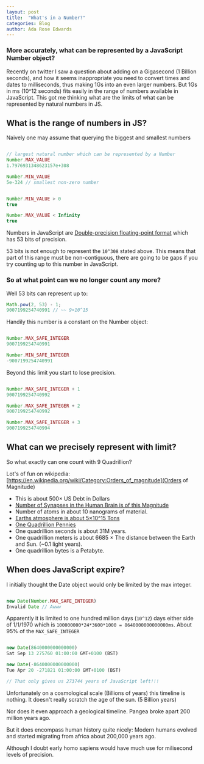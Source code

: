 ```yaml
---
layout: post
title:  "What's in a Number?"
categories: Blog
author: Ada Rose Edwards
---
```

### More accurately, what can be represented by a JavaScript Number object?

Recently on twitter I saw a question about adding on a Gigasecond (1 Billion seconds), and how it seems inappropriate you need to convert times and dates to milliseconds, thus making 1Gs into an even larger numbers. But 1Gs in ms (10^12 seconds) fits easily in the range of numbers available in JavaScript. This got me thinking what are the limits of what can be represented by natural numbers in JS.

## What is the range of numbers in JS?

Naively one may assume that querying the biggest and smallest numbers

```javascript

// largest natural number which can be represented by a Number
Number.MAX_VALUE
1.7976931348623157e+308

Number.MIN_VALUE
5e-324 // smallest non-zero number


Number.MIN_VALUE > 0
true

Number.MAX_VALUE < Infinity
true

```

Numbers in JavaScript are [Double-precision floating-point format](https://en.wikipedia.org/wiki/Double-precision_floating-point_format) which has 53 bits of precision.

53 bits is not enough to represent the `10^308` stated above.
This means that part of this range must be non-contiguous, there are going to be gaps if you try counting up to this number in JavaScript.

### So at what point can we no longer count any more?

Well 53 bits can represent up to:

```javascript
Math.pow(2, 53) - 1;
9007199254740991 // ~~ 9×10^15
```

Handily this number is a constant on the Number object:

```javascript

Number.MAX_SAFE_INTEGER
9007199254740991

Number.MIN_SAFE_INTEGER
-9007199254740991

```

Beyond this limit you start to lose precision.

```javascript

Number.MAX_SAFE_INTEGER + 1
9007199254740992

Number.MAX_SAFE_INTEGER + 2
9007199254740992

Number.MAX_SAFE_INTEGER + 3
9007199254740994

```

## What can we precisely represent with limit?

So what exactly can one count with 9 Quadrillion?

Lot's of fun on wikipedia: [https://en.wikipedia.org/wiki/Category:Orders_of_magnitude](Orders of Magnitude)

* This is about 500× US Debt in Dollars
* [Number of Synapses in the Human Brain is of this Magnitude](https://en.wikipedia.org/wiki/Orders_of_magnitude_\(numbers\)#1015)
* Number of atoms in about 10 nanograms of material.
* [Earths atmosphere is about 5×10^15 Tons](https://en.wikipedia.org/wiki/Orders_of_magnitude_/\(mass\)#1012_to_1017_kg)
* [One Quadrillion Pennies](http://www.kokogiak.com/megapenny/seventeen.asp)
* One quadrillion seconds is about 31M years.
* One quadrillion meters is about 6685 × The distance between the Earth and Sun. (~0.1 light years).
* One quadrillion bytes is a Petabyte.

## When does JavaScript expire?

I initially thought the Date object would only be limited by the max integer.

```javascript

new Date(Number.MAX_SAFE_INTEGER)
Invalid Date // Awww

```

Apparently it is limited to one hundred million days (`10^12`) days either side of 1/1/1970 which is `100000000*24*3600*1000 = 8640000000000000ms`. About 95% of the `MAX_SAFE_INTEGER`

```javascript

new Date(8640000000000000)
Sat Sep 13 275760 01:00:00 GMT+0100 (BST)

new Date(-8640000000000000)
Tue Apr 20 -271821 01:00:00 GMT+0100 (BST)

// That only gives us 273744 years of JavaScript left!!!

```

Unfortunately on a cosmological scale (Billions of years) this timeline is nothing. It doesn't really scratch the age of the sun. (5 Billion years)

Nor does it even approach a geological timeline. Pangea broke apart 200 million years ago.

But it does encompass human history quite nicely: Modern humans evolved and started migrating from africa about 200,000 years ago.

Although I doubt early homo sapiens would have much use for milisecond levels of precision.
